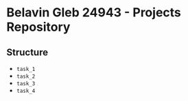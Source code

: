 # Belavin Gleb 24943 - Projects Repository

## Structure
- `task_1` 
- `task_2`  
- `task_3`
- `task_4` 
